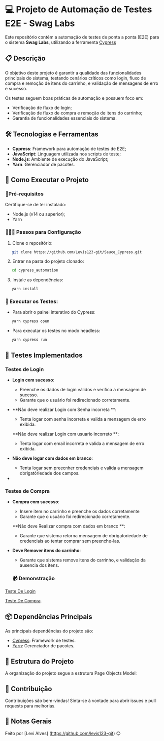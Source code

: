 # 💻 Projeto de Automação de Testes E2E - Swag Labs

Este repositório contém a automação de testes de ponta a ponta (E2E) para o sistema **Swag Labs**, utilizando a ferramenta [Cypress](https://www.cypress.io/)


## 📋 Descrição

O objetivo deste projeto é garantir a qualidade das funcionalidades principais do sistema, testando cenários críticos como login, fluxo de compra e remoção de itens do carrinho, e validação de mensagens de erro e sucesso.

Os testes seguem boas práticas de automação e possuem foco em:

- Verificação de fluxo de login;
- Verificação de fluxo de compra e remoção de itens do carrinho;
- Garantia de funcionalidades essenciais do sistema.

## 🛠️ Tecnologias e Ferramentas

- **Cypress**: Framework para automação de testes de E2E;
- **JavaScript**: Linguagem utilizada nos scripts de teste;
- **Node.js**: Ambiente de execução do JavaScript;
- **Yarn**: Gerenciador de pacotes.


## 🚀 Como Executar o Projeto

###  📌Pré-requisitos

Certifique-se de ter instalado:

- Node.js (v14 ou superior);
- Yarn 

### 👨🏻‍💻 Passos para Configuração

 1. Clone o repositório:
 ```bash
	git clone https://github.com/Levis123-git/Sauce_Cypress.git
```
 2. Entrar na pasta do projeto clonado:
 ```bash
	cd cypress_automation
```
3. Instale as dependências:
 ```bash
	yarn install
```

### 🤖 Executar os Testes:

-  Para abrir o painel interativo do Cypress:
 ```bash
	yarn cypress open
```

-  Para executar os testes no modo headless:
 ```bash
	yarn cypress run
```


## 🧪 Testes Implementados

### Testes de Login

-   **Login com sucesso**:
	-  Preenche os dados de login válidos e verifica a mensagem de sucesso.
	-  Garante que o usuário foi redirecionado corretamente.
        
-   **Não deve realizar Login com Senha incorreta **:    
	-  Tenta logar com senha incorreta e valida a mensagem de erro exibida.

	**Não deve realizar Login com usuario incorreto **:    
	-  Tenta logar com email incorreta e valida a mensagem de erro exibida.
      
-   **Não deve logar com dados em branco**:
	 - Tenta logar sem preecnher credenciais e valida a mensagem obrigatóriedade dos campos.
  - 
### Testes de Compra

-   **Compra com sucesso**:
	-  Insere item no carrinho e preenche os dados corretamente
	-  Garante que o usuário foi redirecionado corretamente.
        
  	**Não deve Realizar compra com dados em branco **:    
	-  Garante que sistema retorna mensagem de obrigatoriedade de credenciais ao tentar comprar sem preenche-las.
      
-   **Deve Remover itens do carrinho**:
	 - Garante que sistema remove itens do carrinho, e validação da ausencia dos itens.
       
			  
    
    ### 📹 Demonstração

[Teste De Login](https://github.com/Levis123-git/Sauce_Cypress/issues/1#issue-3128621069)

[Teste De Compra](https://github.com/Levis123-git/Sauce_Cypress/issues/3#issue-3128626705).

    
    

## 📦 Dependências Principais

As principais dependências do projeto são:

-   [Cypress](https://www.cypress.io/): Framework de testes.
-   [Yarn](https://yarnpkg.com/): Gerenciador de pacotes.



##  📂 Estrutura do Projeto

A organização do projeto segue a estrutura Page Objects Model:


##  🚀 Contribuição

Contribuições são bem-vindas! Sinta-se à vontade para abrir issues e pull requests para melhorias.

## 📌 Notas Gerais
Feito por [Levi Alves] (https://github.com/levis123-git) 😊





